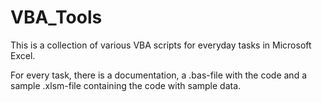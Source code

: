 # VBA_Tools
This is a collection of various VBA scripts for everyday tasks in Microsoft Excel.

For every task, there is a documentation, a .bas-file with the code and a sample .xlsm-file containing the code with sample data.
